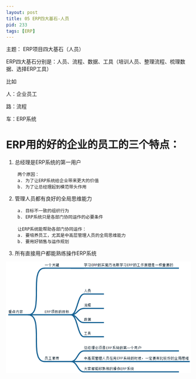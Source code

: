 ```yaml
---
layout: post
title: 05 ERP四大基石-人员
pid: 233
tags: [ERP]
---
```


主题： ERP项目四大基石（人员）

ERP四大基石分别是：人员、流程、数据、工具（培训人员、整理流程、梳理数据、选择ERP工具）

比如	

人：企业员工

路：流程

车：ERP系统


# ERP用的好的企业的员工的三个特点：

1. 总经理是ERP系统的第一用户

        两个原因：
        a. 为了让ERP系统给企业带来更大的价值
        b. 为了让总经理起到模范带头作用

2. 管理人员都有良好的全局思维能力

		a. 目标不一致的组织行为
		b. ERP系统只是各部门协同运作的必要条件

		让ERP系统能帮助各部门协同运作：
		a. 要培养员工，尤其是中高层管理人员的全局思维能力
		b. 要用好销售与运作规划

3. 所有直接用户都能熟练操作ERP系统


![](/uploads/2017/03/23-01.png)
